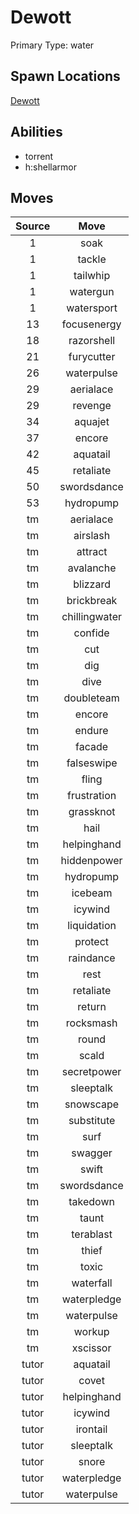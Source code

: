 # Dewott  
Primary Type: water  
  
## Spawn Locations  
[Dewott](/data/spawn_presets/dewott.md)  
  
## Abilities  
  * torrent
  * h:shellarmor
  
  
## Moves  
  
| Source | Move |  
|:---:|:---:|  
| 1 | soak |  
| 1 | tackle |  
| 1 | tailwhip |  
| 1 | watergun |  
| 1 | watersport |  
| 13 | focusenergy |  
| 18 | razorshell |  
| 21 | furycutter |  
| 26 | waterpulse |  
| 29 | aerialace |  
| 29 | revenge |  
| 34 | aquajet |  
| 37 | encore |  
| 42 | aquatail |  
| 45 | retaliate |  
| 50 | swordsdance |  
| 53 | hydropump |  
| tm | aerialace |  
| tm | airslash |  
| tm | attract |  
| tm | avalanche |  
| tm | blizzard |  
| tm | brickbreak |  
| tm | chillingwater |  
| tm | confide |  
| tm | cut |  
| tm | dig |  
| tm | dive |  
| tm | doubleteam |  
| tm | encore |  
| tm | endure |  
| tm | facade |  
| tm | falseswipe |  
| tm | fling |  
| tm | frustration |  
| tm | grassknot |  
| tm | hail |  
| tm | helpinghand |  
| tm | hiddenpower |  
| tm | hydropump |  
| tm | icebeam |  
| tm | icywind |  
| tm | liquidation |  
| tm | protect |  
| tm | raindance |  
| tm | rest |  
| tm | retaliate |  
| tm | return |  
| tm | rocksmash |  
| tm | round |  
| tm | scald |  
| tm | secretpower |  
| tm | sleeptalk |  
| tm | snowscape |  
| tm | substitute |  
| tm | surf |  
| tm | swagger |  
| tm | swift |  
| tm | swordsdance |  
| tm | takedown |  
| tm | taunt |  
| tm | terablast |  
| tm | thief |  
| tm | toxic |  
| tm | waterfall |  
| tm | waterpledge |  
| tm | waterpulse |  
| tm | workup |  
| tm | xscissor |  
| tutor | aquatail |  
| tutor | covet |  
| tutor | helpinghand |  
| tutor | icywind |  
| tutor | irontail |  
| tutor | sleeptalk |  
| tutor | snore |  
| tutor | waterpledge |  
| tutor | waterpulse |  
  
